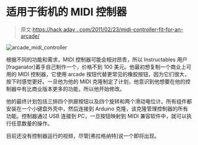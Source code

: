 # 适用于街机的 MIDI 控制器

> 原文:[https://hack aday . com/2011/02/23/midi-controller-fit-for-an-arcade/](https://hackaday.com/2011/02/23/midi-controller-fit-for-an-arcade/)

![arcade_midi_controller](../Images/9a09ec81259eeb690ef7f35ea07d4cf1.png "arcade_midi_controller")

根据不同的功能和需求，MIDI 控制器可能会相对昂贵，所以 Instructables 用户[fraganator]着手自己制作一个，价格不到 100 美元。他最初想复制一个商业上可用的 MIDI 控制器，它使用 arcade 按钮代替更常见的橡胶按钮，因为它们很大，按下时感觉更好。一旦他为他的 MIDI 克隆制定了计划，他意识到他想要在他的控制器中有比商业版本更多的功能，所以他开始修改。

他的最终计划包括三排四个拱廊按钮以及四个旋转和两个滑动电位计。所有组件都安装在一个小键盘外壳中，然后连接到 Arduino 克隆，该克隆管理控制器的所有功能。控制器通过 USB 连接到 PC，一旦按钮映射到 MIDI 兼容软件中，就可以执行任意数量的操作。

目前还没有控制器运行的视频，尽管[弗拉格纳特]说一个即将出现。